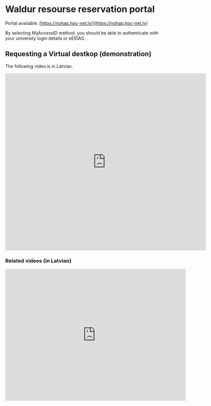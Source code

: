 # Waldur resourse reservation portal

Portal available: [https://nohap.hpc-net.lv/](https://nohap.hpc-net.lv)

By selecting MyAccessID method, you should be able to authenticate with your university login details or eEIDAS.

## Requesting a Virtual destkop (demonstration)

The following video is in Latvian.
<iframe src="https://player.vimeo.com/video/894361272" width="640" height="564" frameborder="0" allow="autoplay; fullscreen" allowfullscreen></iframe>


### Related videos (in Latvian)

<iframe src="https://slides.com/viktorszagorskis-1/rtu-hpc/embed?share=hidden" width="576" height="420" title="RTU HPC" scrolling="no" frameborder="0" webkitallowfullscreen mozallowfullscreen allowfullscreen></iframe>
